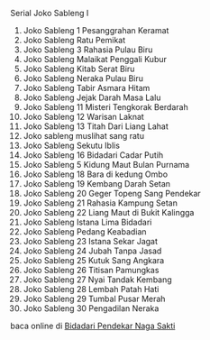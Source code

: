Serial Joko Sableng I
01. Joko Sableng 1 Pesanggrahan Keramat
02. Joko Sableng Ratu Pemikat
03. Joko Sableng 3 Rahasia Pulau Biru
04. Joko Sableng Malaikat Penggali Kubur
05. Joko Sableng Kitab Serat Biru
06. Joko Sableng Neraka Pulau Biru
07. Joko Sableng Tabir Asmara Hitam
08. Joko Sableng Jejak Darah Masa Lalu
09. Joko Sableng 11 Misteri Tengkorak Berdarah
10. Joko Sableng 12 Warisan Laknat
11. Joko Sableng 13 Titah Dari Liang Lahat
12. Joko sableng muslihat sang ratu
13. Joko Sableng Sekutu Iblis
14. Joko Sableng 16 Bidadari Cadar Putih
15. Joko Sableng 5 Kidung Maut Bulan Purnama
16. Joko Sableng 18 Bara di kedung Ombo
17. Joko Sableng 19 Kembang Darah Setan
18. Joko Sableng 20 Geger Topeng Sang Pendekar
19. Joko Sableng 21 Rahasia Kampung Setan
20. Joko Sableng 22 Liang Maut di Bukit Kalingga
21. Joko Sableng Istana Lima Bidadari
22. Joko Sableng Pedang Keabadian
23. Joko Sableng 23 Istana Sekar Jagat
24. Joko Sableng 24 Jubah Tanpa Jasad
25. Joko Sableng 25 Kutuk Sang Angkara
26. Joko Sableng 26 Titisan Pamungkas
27. Joko Sableng 27 Nyai Tandak Kembang
28. Joko Sableng 28 Lembah Patah Hati
29. Joko Sableng 29 Tumbal Pusar Merah
30. Joko Sableng 30 Pengadilan Neraka

baca online di <a href='http://cerita-silat.mywapblog.com' title='Pedang Sakti Cersil Istana Pendekar Dewa Naga Raja Iblis Racun Ceritasilat '> Bidadari Pendekar Naga Sakti</a>